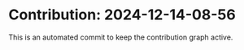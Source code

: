 # Contribution: 2024-12-14-08-56
This is an automated commit to keep the contribution graph active.
